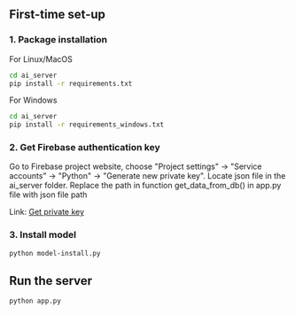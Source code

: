 ## First-time set-up
### 1. Package installation
For Linux/MacOS
```sh
cd ai_server
pip install -r requirements.txt
```

For Windows
```sh
cd ai_server
pip install -r requirements_windows.txt
```

### 2. Get Firebase authentication key

Go to Firebase project website, choose "Project settings" -> "Service accounts" -> "Python" -> "Generate new private key". Locate json file in the ai_server folder. Replace the path in function get_data_from_db() in app.py file with json file path

Link: [Get private key](https://console.firebase.google.com/u/0/project/lexis-18c6c/settings/serviceaccounts/adminsdk "Get private keyt")

### 3. Install model

```sh
python model-install.py
```

## Run the server

```sh
python app.py
```
